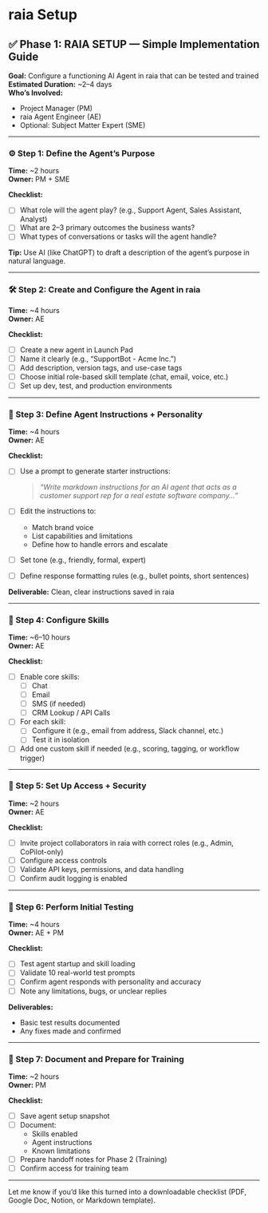 # raia Setup

## ✅ Phase 1: RAIA SETUP — Simple Implementation Guide

**Goal:** Configure a functioning AI Agent in raia that can be tested and trained\
**Estimated Duration:** \~2–4 days\
**Who’s Involved:**

* Project Manager (PM)
* raia Agent Engineer (AE)
* Optional: Subject Matter Expert (SME)

***

### ⚙️ Step 1: Define the Agent’s Purpose

**Time:** \~2 hours\
**Owner:** PM + SME

**Checklist:**

* [ ] What role will the agent play? (e.g., Support Agent, Sales Assistant, Analyst)
* [ ] What are 2–3 primary outcomes the business wants?
* [ ] What types of conversations or tasks will the agent handle?

**Tip:** Use AI (like ChatGPT) to draft a description of the agent’s purpose in natural language.

***

### 🛠 Step 2: Create and Configure the Agent in raia

**Time:** \~4 hours\
**Owner:** AE

**Checklist:**

* [ ] Create a new agent in Launch Pad
* [ ] Name it clearly (e.g., “SupportBot - Acme Inc.”)
* [ ] Add description, version tags, and use-case tags
* [ ] Choose initial role-based skill template (chat, email, voice, etc.)
* [ ] Set up dev, test, and production environments

***

### 💬 Step 3: Define Agent Instructions + Personality

**Time:** \~4 hours\
**Owner:** AE

**Checklist:**

*   [ ] Use a prompt to generate starter instructions:

    > _“Write markdown instructions for an AI agent that acts as a customer support rep for a real estate software company…”_
* [ ] Edit the instructions to:
  * Match brand voice
  * List capabilities and limitations
  * Define how to handle errors and escalate
* [ ] Set tone (e.g., friendly, formal, expert)
* [ ] Define response formatting rules (e.g., bullet points, short sentences)

**Deliverable:** Clean, clear instructions saved in raia

***

### 🔌 Step 4: Configure Skills

**Time:** \~6–10 hours\
**Owner:** AE

**Checklist:**

* [ ] Enable core skills:
  * [ ] Chat
  * [ ] Email
  * [ ] SMS (if needed)
  * [ ] CRM Lookup / API Calls
* [ ] For each skill:
  * [ ] Configure it (e.g., email from address, Slack channel, etc.)
  * [ ] Test it in isolation
* [ ] Add one custom skill if needed (e.g., scoring, tagging, or workflow trigger)

***

### 🔐 Step 5: Set Up Access + Security

**Time:** \~2 hours\
**Owner:** AE

**Checklist:**

* [ ] Invite project collaborators in raia with correct roles (e.g., Admin, CoPilot-only)
* [ ] Configure access controls
* [ ] Validate API keys, permissions, and data handling
* [ ] Confirm audit logging is enabled

***

### 🧪 Step 6: Perform Initial Testing

**Time:** \~4 hours\
**Owner:** AE + PM

**Checklist:**

* [ ] Test agent startup and skill loading
* [ ] Validate 10 real-world test prompts
* [ ] Confirm agent responds with personality and accuracy
* [ ] Note any limitations, bugs, or unclear replies

**Deliverables:**

* Basic test results documented
* Any fixes made and confirmed

***

### 🧾 Step 7: Document and Prepare for Training

**Time:** \~2 hours\
**Owner:** PM

**Checklist:**

* [ ] Save agent setup snapshot
* [ ] Document:
  * Skills enabled
  * Agent instructions
  * Known limitations
* [ ] Prepare handoff notes for Phase 2 (Training)
* [ ] Confirm access for training team

***

Let me know if you’d like this turned into a downloadable checklist (PDF, Google Doc, Notion, or Markdown template).
